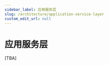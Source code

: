 ```yaml
---
sidebar_label: 应用服务层
slug: /architecture/application-service-layer
custom_edit_url: null
---
```


# 应用服务层

[TBA]

